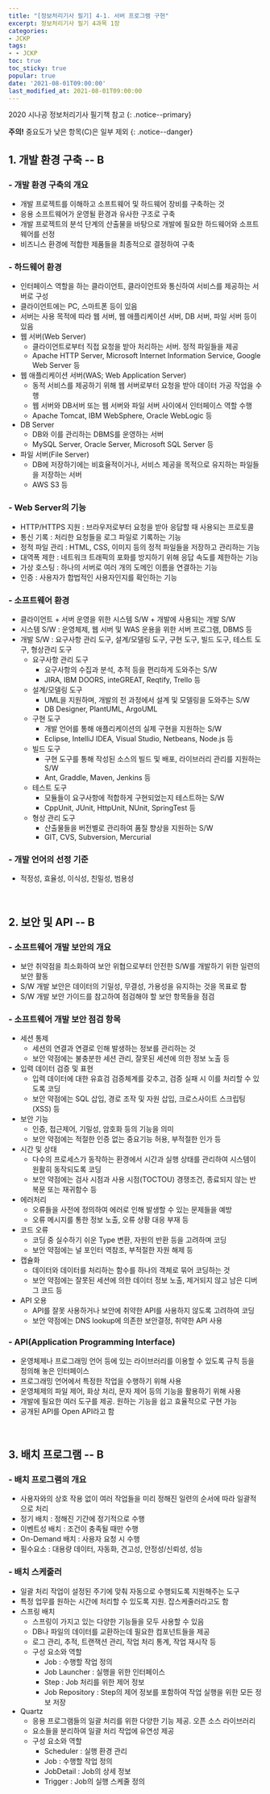 ```yaml
---
title: "[정보처리기사 필기] 4-1. 서버 프로그램 구현"
excerpt: 정보처리기사 필기 4과목 1장
categories:
- JCKP
tags:
- - JCKP
toc: true
toc_sticky: true
popular: true
date: '2021-08-01T09:00:00'
last_modified_at: 2021-08-01T09:00:00
---
```

2020 시나공 정보처리기사 필기책 참고
{: .notice--primary}

**주의!** 중요도가 낮은 항목(C)은 일부 제외
{: .notice--danger}

## 1. 개발 환경 구축 -- B


### - 개발 환경 구축의 개요

- 개발 프로젝트를 이해하고 소프트웨어 및 하드웨어 장비를 구축하는 것
- 응용 소프트웨어가 운영될 환경과 유사한 구조로 구축
- 개발 프로젝트의 분석 단계의 산출물을 바탕으로 개발에 필요한 하드웨어와 소프트웨어를 선정
- 비즈니스 환경에 적합한 제품들을 최종적으로 결정하여 구축


### - 하드웨어 환경

- 인터페이스 역할을 하는 클라이언트, 클라이언트와 통신하여 서비스를 제공하는 서버로 구성
- 클라이언트에는 PC, 스마트폰 등이 있음
- 서버는 사용 목적에 따라 웹 서버, 웹 애플리케이션 서버, DB 서버, 파일 서버 등이 있음
- 웹 서버(Web Server)
    - 클라이언트로부터 직접 요청을 받아 처리하는 서버. 정적 파일들을 제공
    - Apache HTTP Server, Microsoft Internet Information Service, Google Web Server 등
- 웹 애플리케이션 서버(WAS; Web Application Server)
    - 동적 서비스를 제공하기 위해 웹 서버로부터 요청을 받아 데이터 가공 작업을 수행
    - 웹 서버와 DB서버 또는 웹 서버와 파일 서버 사이에서 인터페이스 역할 수행
    - Apache Tomcat, IBM WebSphere, Oracle WebLogic 등
- DB Server
    - DB와 이를 관리하는 DBMS를 운영하는 서버
    - MySQL Server, Oracle Server, Microsoft SQL Server 등
- 파일 서버(File Server)
    - DB에 저장하기에는 비효율적이거나, 서비스 제공을 목적으로 유지하는 파일들을 저장하는 서버
    - AWS S3 등


### - Web Server의 기능

- HTTP/HTTPS 지원 : 브라우저로부터 요청을 받아 응답할 때 사용되는 프로토콜
- 통신 기록 : 처리한 요청들을 로그 파일로 기록하는 기능
- 정적 파일 관리 : HTML, CSS, 이미지 등의 정적 파일들을 저장하고 관리하는 기능
- 대역폭 제한 : 네트워크 트래픽의 포화를 방지하기 위해 응답 속도를 제한하는 기능
- 가상 호스팅 : 하나의 서버로 여러 개의 도메인 이름을 연결하는 기능
- 인증 : 사용자가 합법적인 사용자인지를 확인하는 기능


### - 소프트웨어 환경

- 클라이언트 + 서버 운영을 위한 시스템 S/W + 개발에 사용되는 개발 S/W
- 시스템 S/W : 운영체제, 웹 서버 및 WAS 운용을 위한 서버 프로그램, DBMS 등
- 개발 S/W : 요구사항 관리 도구, 설계/모델링 도구, 구현 도구, 빌드 도구, 테스트 도구, 형상관리 도구
    - 요구사항 관리 도구
        - 요구사항의 수집과 분석, 추적 등을 편리하게 도와주는 S/W
        - JIRA, IBM DOORS, inteGREAT, Reqtify, Trello 등
    - 설계/모델링 도구
        - UML을 지원하며, 개발의 전 과정에서 설계 및 모델링을 도와주는 S/W
        - DB Designer, PlantUML, ArgoUML
    - 구현 도구
        - 개발 언어를 통해 애플리케이션의 실제 구현을 지원하는 S/W
        - Eclipse, IntelliJ IDEA, Visual Studio, Netbeans, Node.js 등
    - 빌드 도구
        - 구현 도구를 통해 작성된 소스의 빌드 및 배포, 라이브러리 관리를 지원하는 S/W
        - Ant, Graddle, Maven, Jenkins 등
    - 테스트 도구
        - 모듈들이 요구사항에 적합하게 구현되었는지 테스트하는 S/W
        - CppUnit, JUnit, HttpUnit, NUnit, SpringTest 등
    - 형상 관리 도구
        - 산출물들을 버전별로 관리하여 품질 향상을 지원하는 S/W
        - GIT, CVS, Subversion, Mercurial


### - 개발 언어의 선정 기준

- 적정성, 효율성, 이식성, 친밀성, 범용성


<br>

## 2. 보안 및 API -- B


### - 소프트웨어 개발 보안의 개요

- 보안 취약점을 최소화하여 보안 위협으로부터 안전한 S/W를 개발하기 위한 일련의 보안 활동
- S/W 개발 보안은 데이터의 기밀성, 무결성, 가용성을 유지하는 것을 목표로 함
- S/W 개발 보안 가이드를 참고하여 점검해야 할 보안 항목들을 점검


### - 소프트웨어 개발 보안 점검 항목

- 세션 통제
    - 세션의 연결과 연결로 인해 발생하는 정보를 관리하는 것
    - 보안 약점에는 불충분한 세션 관리, 잘못된 세션에 의한 정보 노출 등
- 입력 데이터 검증 및 표현
    - 입력 데이터에 대한 유효검 검증체계를 갖추고, 검증 실패 시 이를 처리할 수 있도록 코딩
    - 보안 약점에는 SQL 삽입, 경로 조작 및 자원 삽입, 크로스사이트 스크립팅(XSS) 등
- 보안 기능
    - 인증, 접근제어, 기밀성, 암호화 등의 기능을 의미
    - 보안 약점에는 적절한 인증 없는 중요기능 허용, 부적절한 인가 등
- 시간 및 상태
    - 다수의 프로세스가 동작하는 환경에서 시간과 실행 상태를 관리하여 시스템이 원활히 동작되도록 코딩
    - 보안 약점에는 검사 시점과 사용 시점(TOCTOU) 경쟁조건, 종료되지 않는 반복문 또는 재귀함수 등
- 에러처리
    - 오류들을 사전에 정의하여 에러로 인해 발생할 수 있는 문제들을 예방
    - 오류 메시지를 통한 정보 노출, 오류 상황 대응 부재 등
- 코드 오류
    - 코딩 중 실수하기 쉬운 Type 변환, 자원의 반환 등을 고려하며 코딩
    - 보안 약점에는 널 포인터 역참조, 부적절한 자원 해제 등
- 캡슐화
    - 데이터와 데이터를 처리하는 함수를 하나의 객체로 묶어 코딩하는 것
    - 보안 약점에는 잘못된 세션에 의한 데이터 정보 노출, 제거되지 않고 남은 디버그 코드 등
- API 오용
    - API를 잘못 사용하거나 보안에 취약한 API를 사용하지 않도록 고려하여 코딩
    - 보안 약점에는 DNS lookup에 의존한 보안결정, 취약한 API 사용


### - API(Application Programming Interface)

- 운영체제나 프로그래밍 언어 등에 있는 라이브러리를 이용할 수 있도록 규칙 등을 정의해 놓은 인터페이스
- 프로그래밍 언어에서 특정한 작업을 수행하기 위해 사용
- 운영체제의 파일 제어, 화상 처리, 문자 제어 등의 기능을 활용하기 위해 사용
- 개발에 필요한 여러 도구를 제공. 원하는 기능을 쉽고 효율적으로 구현 가능
- 공개된 API를 Open API라고 함


<br>

## 3. 배치 프로그램 -- B


### - 배치 프로그램의 개요

- 사용자와의 상호 작용 없이 여러 작업들을 미리 정해진 일련의 순서에 따라 일괄적으로 처리
- 정기 배치 : 정해진 기간에 정기적으로 수행
- 이벤트성 배치 : 조건이 충족될 때만 수행
- On-Demand 배치 : 사용자 요청 시 수행
- 필수요소 : 대용량 데이터, 자동화, 견고성, 안정성/신뢰성, 성능


### - 배치 스케줄러

- 일괄 처리 작업이 설정된 주기에 맞춰 자동으로 수행되도록 지원해주는 도구
- 특정 업무를 원하는 시간에 처리할 수 있도록 지원. 잡스케줄러라고도 함
- 스프링 배치
    - 스프링이 가지고 있는 다양한 기능들을 모두 사용할 수 있음
    - DB나 파일의 데이터를 교환하는데 필요한 컴포넌트들을 제공
    - 로그 관리, 추적, 트랜잭션 관리, 작업 처리 통계, 작업 재시작 등
    - 구성 요소와 역할
        - Job : 수행할 작업 정의
        - Job Launcher : 실행을 위한 인터페이스
        - Step : Job 처리를 위한 제어 정보
        - Job Repository : Step의 제어 정보를 포함하여 작업 실행을 위한 모든 정보 저장
- Quartz
    - 응용 프로그램들의 일괄 처리를 위한 다양한 기능 제공. 오픈 소스 라이브러리
    - 요소들을 분리하여 일괄 처리 작업에 유연성 제공
    - 구성 요소와 역할
        - Scheduler : 실행 환경 관리
        - Job : 수행할 작업 정의
        - JobDetail : Job의 상세 정보
        - Trigger : Job의 실행 스케줄 정의